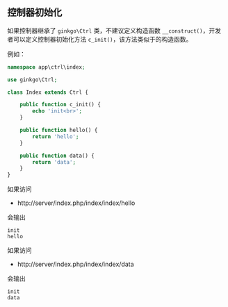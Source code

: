 ## 控制器初始化

如果控制器继承了 `ginkgo\Ctrl` 类，不建议定义构造函数 `__construct()`，开发者可以定义控制器初始化方法 `c_init()`，该方法类似于的构造函数。

例如：

``` php
namespace app\ctrl\index;

use ginkgo\Ctrl;

class Index extends Ctrl {

    public function c_init() {
        echo 'init<br>';
    }

    public function hello() {
        return 'hello';
    }

    public function data() {
        return 'data';
    }
}
```

如果访问

* http://server/index.php/index/index/hello

会输出

    init
    hello

如果访问

* http://server/index.php/index/index/data

会输出

    init
    data
